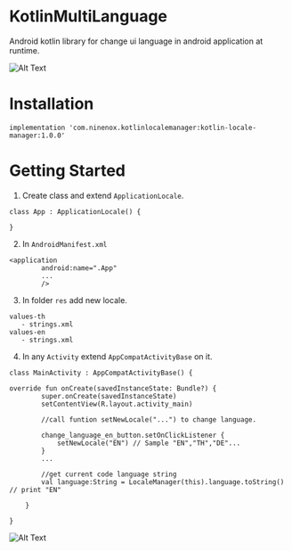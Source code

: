 

# KotlinMultiLanguage
Android kotlin library for change ui language in android application at runtime.

![Alt Text](https://media.giphy.com/media/VEcDJtSPLjQ6X3NRbs/giphy.gif)


# Installation

```
implementation 'com.ninenox.kotlinlocalemanager:kotlin-locale-manager:1.0.0'
```

# Getting Started

1. Create class and extend `ApplicationLocale`.

```
class App : ApplicationLocale() {

}
```

2. In `AndroidManifest.xml`
```
<application
        android:name=".App"
        ...
        />
```

3. In folder `res` add new locale.

```
values-th
   - strings.xml
values-en
   - strings.xml
```

4. In any `Activity` extend `AppCompatActivityBase` on it.

```
class MainActivity : AppCompatActivityBase() {

override fun onCreate(savedInstanceState: Bundle?) {
        super.onCreate(savedInstanceState)
        setContentView(R.layout.activity_main)
        
        //call funtion setNewLocale("...") to change language.
        
        change_language_en_button.setOnClickListener {
            setNewLocale("EN") // Sample "EN","TH","DE"...
        }
        ...
        
        //get current code language string
        val language:String = LocaleManager(this).language.toString() // print "EN"
        
    }
    
}
```

        


![Alt Text](https://media.giphy.com/media/vFKqnCdLPNOKc/giphy.gif)

